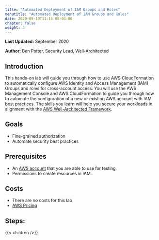```yaml
---
title: "Automated Deployment of IAM Groups and Roles"
menutitle: "Automated Deployment of IAM Groups and Roles"
date: 2020-09-19T11:16:08-04:00
chapter: false
weight: 3
---
```


**Last Updated:** September 2020

**Author:** Ben Potter, Security Lead, Well-Architected

## Introduction

This hands-on lab will guide you through how to use AWS CloudFormation to automatically configure AWS Identity and Access Management (IAM) Groups and roles for cross-account access.
You will use the AWS Management Console and AWS CloudFormation to guide you through how to automate the configuration of a new or existing AWS account with IAM best practices. The skills you learn will help you secure your workloads in alignment with the [AWS Well-Architected Framework](https://aws.amazon.com/architecture/well-architected/).

## Goals

* Fine-grained authorization
* Automate security best practices

## Prerequisites

- An [AWS account](https://portal.aws.amazon.com/gp/aws/developer/registration/index.html) that you are able to use for testing.
- Permissions to create resources in IAM.

## Costs

- There are no costs for this lab
- [AWS Pricing](https://aws.amazon.com/pricing/)

## Steps:
{{< children />}}
